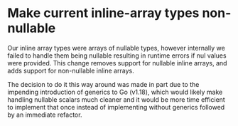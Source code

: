 # Make current inline-array types non-nullable

Our inline array types were arrays of nullable types, however internally we failed to handle them being nullable resulting in runtime errors if nul values were provided.  This change removes support for nullable inline arrays, and adds support for non-nullable inline arrays.

The decision to do it this way around was made in part due to the impending introduction of generics to Go (v1.18), which would likely make handling nullable scalars much cleaner and it would be more time efficient to implement that once instead of implementing without generics followed by an immediate refactor.    
